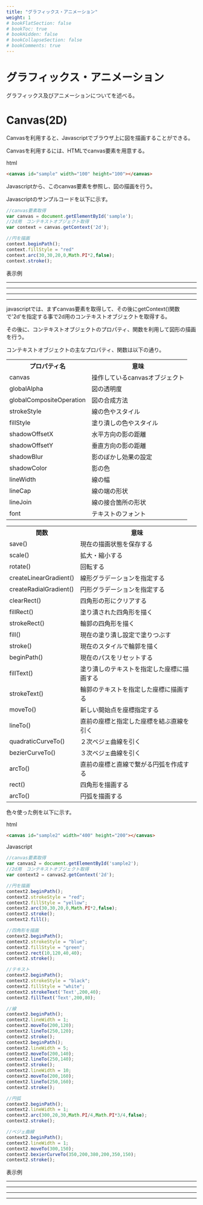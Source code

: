 ```yaml
---
title: "グラフィックス・アニメーション"
weight: 1
# bookFlatSection: false
# bookToc: true
# bookHidden: false
# bookCollapseSection: false
# bookComments: true
---
```


# グラフィックス・アニメーション

グラフィックス及びアニメーションについてを述べる。

# Canvas(2D)

Canvasを利用すると、Javascriptでブラウザ上に図を描画することができる。

Canvasを利用するには、HTMLでcanvas要素を用意する。

html

```html
<canvas id="sample" width="100" height="100"></canvas>
```

Javascriptから、このcanvas要素を参照し、図の描画を行う。

Javascriptのサンプルコードを以下に示す。

```javascript
//canvas要素取得
var canvas = document.getElementById('sample');
//2d用　コンテキストオブジェクト取得
var context = canvas.getContext('2d');

//円を描画
context.beginPath();
context.fillStyle = "red"
context.arc(30,30,20,0,Math.PI*2,false);
context.stroke();
```


表示例

<hr>
<hr>
<canvas id="sample" width="100" height="100"></canvas>
<script type="text/javascript" src="/js_sample_pages/graphics_sample.js"></script>
<hr>
<hr>

javascriptでは、まずcanvas要素を取得して、その後にgetContext()関数で'2d'を指定する事で2d用のコンテキストオブジェクトを取得する。

その後に、コンテキストオブジェクトのプロパティ、関数を利用して図形の描画を行う。

コンテキストオブジェクトの主なプロパティ、関数は以下の通り。

<table style="border:none;">
    <tr>
        <th style="border:none;">プロパティ名</td>
        <th style="border:none;">意味</td>
    </tr>
    <tr>
        <td style="border:none;">canvas</td>
        <td style="border:none;">操作しているcanvasオブジェクト</td>
    </tr>
    <tr>
        <td style="border:none;">globalAlpha</td>
        <td style="border:none;">図の透明度</td>
    </tr>
    <tr>
        <td style="border:none;">globalCompositeOperation</td>
        <td style="border:none;">図の合成方法</td>
    </tr>
    <tr>
        <td style="border:none;">strokeStyle</td>
        <td style="border:none;">線の色やスタイル</td>
    </tr>
    <tr>
        <td style="border:none;">fillStyle</td>
        <td style="border:none;">塗り潰しの色やスタイル</td>
    </tr>
    <tr>
        <td style="border:none;">shadowOffsetX</td>
        <td style="border:none;">水平方向の影の距離</td>
    </tr>
    <tr>
        <td style="border:none;">shadowOffsetY</td>
        <td style="border:none;">垂直方向の影の距離</td>
    </tr>
    <tr>
        <td style="border:none;">shadowBlur</td>
        <td style="border:none;">影のぼかし効果の設定</td>
    </tr>
    <tr>
        <td style="border:none;">shadowColor</td>
        <td style="border:none;">影の色</td>
    </tr>
    <tr>
        <td style="border:none;">lineWidth</td>
        <td style="border:none;">線の幅</td>
    </tr>
    <tr>
        <td style="border:none;">lineCap</td>
        <td style="border:none;">線の端の形状</td>
    </tr>
    <tr>
        <td style="border:none;">lineJoin</td>
        <td style="border:none;">線の接合箇所の形状</td>
    </tr>
    <tr>
        <td style="border:none;">font</td>
        <td style="border:none;">テキストのフォント</td>
    </tr>
</table>


<table style="border:none;">
    <tr>
        <th style="border:none;">関数</td>
        <th style="border:none;">意味</td>
    </tr>
    <tr>
        <td style="border:none;">save()</td>
        <td style="border:none;">現在の描画状態を保存する</td>
    </tr>
    <tr>
        <td style="border:none;">scale()</td>
        <td style="border:none;">拡大・縮小する</td>
    </tr>
    <tr>
        <td style="border:none;">rotate()</td>
        <td style="border:none;">回転する</td>
    </tr>
    <tr>
        <td style="border:none;">createLinearGradient()</td>
        <td style="border:none;">線形グラデーションを指定する</td>
    </tr>
    <tr>
        <td style="border:none;">createRadialGradient()</td>
        <td style="border:none;">円形グラデーションを指定する</td>
    </tr>
    <tr>
        <td style="border:none;">clearRect()</td>
        <td style="border:none;">四角形の形にクリアする</td>
    </tr>
    <tr>
        <td style="border:none;">fillRect()</td>
        <td style="border:none;">塗り潰された四角形を描く</td>
    </tr>
    <tr>
        <td style="border:none;">strokeRect()</td>
        <td style="border:none;">輪郭の四角形を描く</td>
    </tr>
    <tr>
        <td style="border:none;">fill()</td>
        <td style="border:none;">現在の塗り潰し設定で塗りつぶす</td>
    </tr>
    <tr>
        <td style="border:none;">stroke()</td>
        <td style="border:none;">現在のスタイルで輪郭を描く</td>
    </tr>
    <tr>
        <td style="border:none;">beginPath()</td>
        <td style="border:none;">現在のパスをリセットする</td>
    </tr>
    <tr>
        <td style="border:none;">fillText()</td>
        <td style="border:none;">塗り潰しのテキストを指定した座標に描画する</td>
    </tr>
    <tr>
        <td style="border:none;">strokeText()</td>
        <td style="border:none;">輪郭のテキストを指定した座標に描画する</td>
    </tr>
    <tr>
        <td style="border:none;">moveTo()</td>
        <td style="border:none;">新しい開始点を座標指定する</td>
    </tr>
    <tr>
        <td style="border:none;">lineTo()</td>
        <td style="border:none;">直前の座標と指定した座標を結ぶ直線を引く</td>
    </tr>
    <tr>
        <td style="border:none;">quadraticCurveTo()</td>
        <td style="border:none;">２次ベジェ曲線を引く</td>
    </tr>
    <tr>
        <td style="border:none;">bezierCurveTo()</td>
        <td style="border:none;">３次ベジェ曲線を引く</td>
    </tr>
    <tr>
        <td style="border:none;">arcTo()</td>
        <td style="border:none;">直前の座標と直線で繋がる円弧を作成する</td>
    </tr>
    <tr>
        <td style="border:none;">rect()</td>
        <td style="border:none;">四角形を描画する</td>
    </tr>
    <tr>
        <td style="border:none;">arcTo()</td>
        <td style="border:none;">円弧を描画する</td>
    </tr>
</table>

色々使った例を以下に示す。

html

```html
<canvas id="sample2" width="400" height="200"></canvas>
```

Javascript

```javascript
//canvas要素取得
var canvas2 = document.getElementById('sample2');
//2d用　コンテキストオブジェクト取得
var context2 = canvas2.getContext('2d');

//円を描画
context2.beginPath();
context2.strokeStyle = "red";
context2.fillStyle = "yellow";
context2.arc(30,30,20,0,Math.PI*2,false);
context2.stroke();
context2.fill();

//四角形を描画
context2.beginPath();
context2.strokeStyle = "blue";
context2.fillStyle = "green";
context2.rect(10,120,40,40);
context2.stroke();

//テキスト
context2.beginPath();
context2.strokeStyle = "black";
context2.fillStyle = "white";
context2.strokeText('Text',200,40);
context2.fillText('Text',200,80);

//線
context2.beginPath();
context2.lineWidth = 1;
context2.moveTo(200,120);
context2.lineTo(250,120);
context2.stroke();
context2.beginPath();
context2.lineWidth = 5;
context2.moveTo(200,140);
context2.lineTo(250,140);
context2.stroke();
context2.lineWidth = 10;
context2.moveTo(200,160);
context2.lineTo(250,160);
context2.stroke();

//円弧
context2.beginPath();
context2.lineWidth = 1;
context2.arc(300,20,30,Math.PI/4,Math.PI*3/4,false);
context2.stroke();

//ベジェ曲線
context2.beginPath();
context2.lineWidth = 1;
context2.moveTo(300,150);
context2.bexierCurveTo(350,200,380,200,350,150);
context2.stroke();
```

表示例

<hr>
<hr>
<canvas id="sample2" width="400" height="200"></canvas>
<script type="text/javascript" src="/js_sample_pages/graphics_sample.js"></script>
<hr>
<hr>
